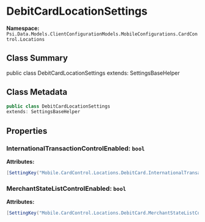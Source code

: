 # DebitCardLocationSettings

**Namespace:** `Psi.Data.Models.ClientConfigurationModels.MobileConfigurations.CardControl.Locations`

## Class Summary

public class DebitCardLocationSettings
extends: SettingsBaseHelper

## Class Metadata

```typescript
public class DebitCardLocationSettings
extends: SettingsBaseHelper
```

## Properties

### InternationalTransactionControlEnabled: `bool`

**Attributes:**
```csharp
[SettingKey("Mobile.CardControl.Locations.DebitCard.InternationalTransactionControlEnabled")]
```

### MerchantStateListControlEnabled: `bool`

**Attributes:**
```csharp
[SettingKey("Mobile.CardControl.Locations.DebitCard.MerchantStateListControlEnabled")]
```
